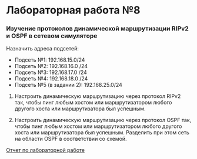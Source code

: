 # Лабораторная работа №8
### Изучение протоколов динамической маршрутизации RIPv2 и OSPF в сетевом симуляторе

Назначить адреса подсетей:
  * Подсеть №1: 192.168.15.0/24
  * Подсеть №2: 192.168.16.0 /24
  * Подсеть №3: 192.168.17.0 /24
  * Подсеть №4: 192.168.18.0 /24
  * Подсеть №5 (в задании 2): 192.168.25.0/24
  
1. Настроить динамическую маршрутизацию через протокол RIPv2 так, чтобы пинг любым хостом или маршрутизатором любого другого хоста или маршрутизатора был успешным.

2. Настроить динамическую маршрутизацию через протокол OSPF так, чтобы пинг любым хостом или маршрутизатором любого другого хоста или маршрутизатора был успешным. Разделить при этом сеть на области OSPF в соответствии со схемой.

[Отчет по лабораторной работе](report/build/report.pdf)
